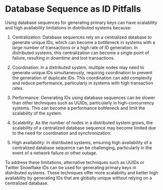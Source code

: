 # Database Sequence as ID Pitfalls

Using database sequences for generating primary keys can have scalability and high availability limitations in distributed systems because:

1. Centralization: Database sequences rely on a centralized database to generate unique IDs, which can become a bottleneck in systems with a large number of transactions or a high rate of ID generation. In distributed systems, this centralization can become a single point of failure, resulting in downtime and lost transactions.

2. Coordination: In a distributed system, multiple nodes may need to generate unique IDs simultaneously, requiring coordination to prevent the generation of duplicate IDs. This coordination can add complexity and reduce performance, particularly in systems with high transaction rates.

3. Performance: Generating IDs using database sequences can be slower than other techniques such as UUIDs, particularly in high-concurrency systems. This can become a performance bottleneck and limit the scalability of the system.

4. Scalability: As the number of nodes in a distributed system grows, the scalability of a centralized database sequence may become limited due to the need for coordination and synchronization.

5. High availability: In distributed systems, ensuring high availability of a centralized database sequence can be challenging, particularly in the event of a network failure or other outage.

To address these limitations, alternative techniques such as UUIDs or Twitter Snowflake IDs can be used for generating primary keys in distributed systems. These techniques offer more scalability and better high availability by generating IDs that are globally unique without relying on a centralized database.
